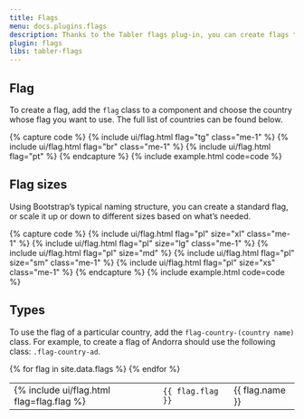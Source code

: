 ```yaml
---
title: Flags
menu: docs.plugins.flags
description: Thanks to the Tabler flags plug-in, you can create flags to visually represent countries or languages. Flags are often used in forms, as an element of a delivery address, phone number dialling code and many more. 
plugin: flags
libs: tabler-flags
---
```



## Flag

To create a flag, add the `flag` class to a component and choose the country whose flag you want to use. The full list of countries can be found below. 

{% capture code %}
{% include ui/flag.html flag="tg" class="me-1" %}
{% include ui/flag.html flag="br" class="me-1" %}
{% include ui/flag.html flag="pt" %}
{% endcapture %}
{% include example.html code=code %}


## Flag sizes

Using Bootstrap’s typical naming structure, you can create a standard flag, or scale it up or down to different sizes based on what’s needed.

{% capture code %}
{% include ui/flag.html flag="pl" size="xl" class="me-1" %}
{% include ui/flag.html flag="pl" size="lg" class="me-1" %}
{% include ui/flag.html flag="pl" size="md" %}
{% include ui/flag.html flag="pl" size="sm" class="me-1" %}
{% include ui/flag.html flag="pl" size="xs" class="me-1" %}
{% endcapture %}
{% include example.html code=code %}


## Types

To use the flag of a particular country, add the `flag-country-(country name)` class. For example, to create a flag of Andorra should use the following class: `.flag-country-ad`.

<table>
{% for flag in site.data.flags %}
<tr>
<td>{% include ui/flag.html flag=flag.flag %}</td>
<td><code>{{ flag.flag }}</code></td>
<td>{{ flag.name }}</td>
</tr>
{% endfor %}
</table>
